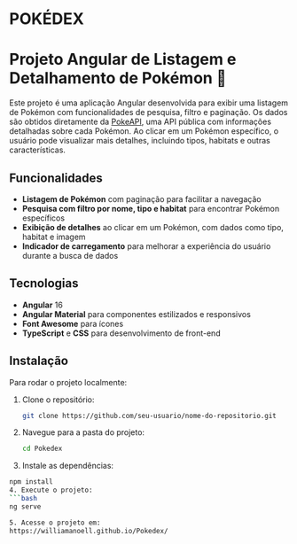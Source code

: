 # POKÉDEX

# Projeto Angular de Listagem e Detalhamento de Pokémon 🐾

Este projeto é uma aplicação Angular desenvolvida para exibir uma listagem de Pokémon com funcionalidades de pesquisa, filtro e paginação. Os dados são obtidos diretamente da [PokeAPI](https://pokeapi.co/), uma API pública com informações detalhadas sobre cada Pokémon. Ao clicar em um Pokémon específico, o usuário pode visualizar mais detalhes, incluindo tipos, habitats e outras características.

## Funcionalidades

- **Listagem de Pokémon** com paginação para facilitar a navegação
- **Pesquisa com filtro por nome, tipo e habitat** para encontrar Pokémon específicos
- **Exibição de detalhes** ao clicar em um Pokémon, com dados como tipo, habitat e imagem
- **Indicador de carregamento** para melhorar a experiência do usuário durante a busca de dados

## Tecnologias

- **Angular** 16
- **Angular Material** para componentes estilizados e responsivos
- **Font Awesome** para ícones
- **TypeScript** e **CSS** para desenvolvimento de front-end

## Instalação

Para rodar o projeto localmente:

1. Clone o repositório:
   ```bash
   git clone https://github.com/seu-usuario/nome-do-repositorio.git
2. Navegue para a pasta do projeto:
   ```bash
   cd Pokedex
3. Instale as dependências:
  ```bash
  npm install
4. Execute o projeto:
  ```bash
  ng serve

5. Acesse o projeto em:
  https://williamanoell.github.io/Pokedex/
